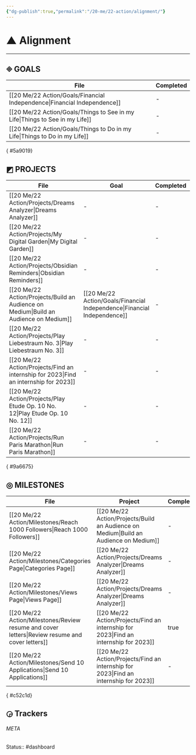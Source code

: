 ```yaml
---
{"dg-publish":true,"permalink":"/20-me/22-action/alignment/"}
---
```


# ▲ Alignment
---

## 🞜 GOALS
| File                                                                            | Completed |
| ------------------------------------------------------------------------------- | --------- |
| [[20 Me/22 Action/Goals/Financial Independence\|Financial Independence]]     | \-        |
| [[20 Me/22 Action/Goals/Things to See in my Life\|Things to See in my Life]] | \-        |
| [[20 Me/22 Action/Goals/Things to Do in my Life\|Things to Do in my Life]]   | \-        |

{ #5a9019}


## ◩ PROJECTS
| File                                                                                     | Goal                                                                        | Completed | Deadline          |
| ---------------------------------------------------------------------------------------- | --------------------------------------------------------------------------- | --------- | ----------------- |
| [[20 Me/22 Action/Projects/Dreams Analyzer\|Dreams Analyzer]]                         | \-                                                                          | \-        | \-                |
| [[20 Me/22 Action/Projects/My Digital Garden\|My Digital Garden]]                     | \-                                                                          | \-        | \-                |
| [[20 Me/22 Action/Projects/Obsidian Reminders\|Obsidian Reminders]]                   | \-                                                                          | \-        | \-                |
| [[20 Me/22 Action/Projects/Build an Audience on Medium\|Build an Audience on Medium]] | [[20 Me/22 Action/Goals/Financial Independence\|Financial Independence]] | \-        | \-                |
| [[20 Me/22 Action/Projects/Play Liebestraum No. 3\|Play Liebestraum No. 3]]           | \-                                                                          | \-        | February 01, 2023 |
| [[20 Me/22 Action/Projects/Find an internship for 2023\|Find an internship for 2023]] | \-                                                                          | \-        | March 01, 2023    |
| [[20 Me/22 Action/Projects/Play Etude Op. 10 No. 12\|Play Etude Op. 10 No. 12]]       | \-                                                                          | \-        | April 01, 2023    |
| [[20 Me/22 Action/Projects/Run Paris Marathon\|Run Paris Marathon]]                   | \-                                                                          | \-        | April 01, 2023    |

{ #9a6675}


## ◎ MILESTONES
| File                                                                                               | Project                                                                                  | Completed | Deadline         |
| -------------------------------------------------------------------------------------------------- | ---------------------------------------------------------------------------------------- | --------- | ---------------- |
| [[20 Me/22 Action/Milestones/Reach 1000 Followers\|Reach 1000 Followers]]                       | [[20 Me/22 Action/Projects/Build an Audience on Medium\|Build an Audience on Medium]] | \-        | \-               |
| [[20 Me/22 Action/Milestones/Categories Page\|Categories Page]]                                 | [[20 Me/22 Action/Projects/Dreams Analyzer\|Dreams Analyzer]]                         | \-        | \-               |
| [[20 Me/22 Action/Milestones/Views Page\|Views Page]]                                           | [[20 Me/22 Action/Projects/Dreams Analyzer\|Dreams Analyzer]]                         | \-        | \-               |
| [[20 Me/22 Action/Milestones/Review resume and cover letters\|Review resume and cover letters]] | [[20 Me/22 Action/Projects/Find an internship for 2023\|Find an internship for 2023]] | true      | January 20, 2023 |
| [[20 Me/22 Action/Milestones/Send 10 Applications\|Send 10 Applications]]                       | [[20 Me/22 Action/Projects/Find an internship for 2023\|Find an internship for 2023]] | \-        | January 20, 2023 |

{ #c52c1d}


## ◶ Trackers





###### META
Status:: #dashboard 
